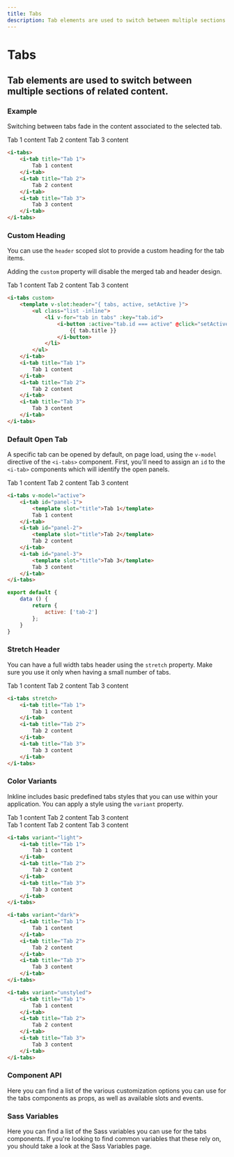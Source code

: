 ```yaml
---
title: Tabs
description: Tab elements are used to switch between multiple sections of related content. 
---
```


# Tabs
## Tab elements are used to switch between multiple sections of related content. 

### Example
Switching between tabs fade in the content associated to the selected tab. 

<i-code title="Tabs Example">
<i-tab type="preview">
<i-tabs>
    <i-tab title="Tab 1">
        Tab 1 content
    </i-tab>
    <i-tab title="Tab 2">
        Tab 2 content
    </i-tab>
    <i-tab title="Tab 3">
        Tab 3 content
    </i-tab>
</i-tabs>

</i-tab>
<i-tab type="html">

~~~html
<i-tabs>
    <i-tab title="Tab 1">
        Tab 1 content
    </i-tab>
    <i-tab title="Tab 2">
        Tab 2 content
    </i-tab>
    <i-tab title="Tab 3">
        Tab 3 content
    </i-tab>
</i-tabs>
~~~

</i-tab>
</i-code>

### Custom Heading
You can use the `header` scoped slot to provide a custom heading for the tab items. 

<i-alert variant="info" class="-code _margin-bottom-1">
    <template slot="icon"><i-icon icon="info" class="h4"></i-icon></template>
    <p>Adding the <code>custom</code> property will disable the merged tab and header design.</p>
</i-alert>

<i-code title="Custom Tabs Heading">
<i-tab type="preview">
    <i-tabs custom>
        <template v-slot:header="{ tabs, active, setActive }">
            <ul class="list -inline">
                <li v-for="tab in tabs" :key="tab.id">
                    <i-button :active="tab.id === active" @click="setActive(tab)" class="_margin-bottom-0">
                        {{ tab.title }}
                    </i-button>
                </li>
            </ul>
        </template>
        <i-tab title="Tab 1">
            Tab 1 content
        </i-tab>
        <i-tab title="Tab 2">
            Tab 2 content
        </i-tab>
        <i-tab title="Tab 3">
            Tab 3 content
        </i-tab>
    </i-tabs>
</i-tab>
<i-tab type="html">

<div v-pre>

~~~html
<i-tabs custom>
    <template v-slot:header="{ tabs, active, setActive }">
        <ul class="list -inline">
            <li v-for="tab in tabs" :key="tab.id">
                <i-button :active="tab.id === active" @click="setActive(tab)">
                    {{ tab.title }}
                </i-button>
            </li>
        </ul>
    </i-tab>
    <i-tab title="Tab 1">
        Tab 1 content
    </i-tab>
    <i-tab title="Tab 2">
        Tab 2 content
    </i-tab>
    <i-tab title="Tab 3">
        Tab 3 content
    </i-tab>
</i-tabs>
~~~

</div>

</i-tab>
</i-code>

### Default Open Tab
A specific tab can be opened by default, on page load, using the `v-model` directive of the `<i-tabs>` component. First, you'll need to assign an `id` to the `<i-tab>` components which will identify the open panels.
 
<i-code title="Default Open Tab">
<i-tab type="preview">
    <i-tabs v-model="active">
        <i-tab id="tab-1" title="Tab 1">
            Tab 1 content
        </i-tab>
        <i-tab id="tab-2" title="Tab 2">
            Tab 2 content
        </i-tab>
        <i-tab id="tab-3" title="Tab 3">
            Tab 3 content
        </i-tab>
    </i-tabs>
</i-tab>
<i-tab type="html">

~~~html
<i-tabs v-model="active">
    <i-tab id="panel-1">
        <template slot="title">Tab 1</template>
        Tab 1 content
    </i-tab>
    <i-tab id="panel-2">
        <template slot="title">Tab 2</template>
        Tab 2 content
    </i-tab>
    <i-tab id="panel-3">
        <template slot="title">Tab 3</template>
        Tab 3 content
    </i-tab>
</i-tabs>
~~~

</i-tab>
<i-tab type="js">

~~~js
export default {
    data () {
        return {
            active: ['tab-2']
        };
    }
}
~~~

</i-tab>
</i-code>

### Stretch Header
You can have a full width tabs header using the `stretch` property. Make sure you use it only when having a small number of tabs.

<i-code title="Stretch Tabs Header Example">
<i-tab type="preview">
    <i-tabs stretch>
        <i-tab title="Tab 1">
            Tab 1 content
        </i-tab>
        <i-tab title="Tab 2">
            Tab 2 content
        </i-tab>
        <i-tab title="Tab 3">
            Tab 3 content
        </i-tab>
    </i-tabs>
</i-tab>
<i-tab type="html">

~~~html
<i-tabs stretch>
    <i-tab title="Tab 1">
        Tab 1 content
    </i-tab>
    <i-tab title="Tab 2">
        Tab 2 content
    </i-tab>
    <i-tab title="Tab 3">
        Tab 3 content
    </i-tab>
</i-tabs>
~~~

</i-tab>
</i-code>


### Color Variants
Inkline includes basic predefined tabs styles that you can use within your application. You can apply a style using the `variant` property.

<i-code title="Tab Variants">
<i-tab type="preview">
    <i-tabs variant="light">
        <i-tab title="Tab 1">
            Tab 1 content
        </i-tab>
        <i-tab title="Tab 2">
            Tab 2 content
        </i-tab>
        <i-tab title="Tab 3">
            Tab 3 content
        </i-tab>
    </i-tabs>
    <div class="_margin-top-1">
        <i-tabs variant="dark">
            <i-tab title="Tab 1">
                Tab 1 content
            </i-tab>
            <i-tab title="Tab 2">
                Tab 2 content
            </i-tab>
            <i-tab title="Tab 3">
                Tab 3 content
            </i-tab>
        </i-tabs>
    </div>
</i-tab>
<i-tab type="html">

~~~html
<i-tabs variant="light">
    <i-tab title="Tab 1">
        Tab 1 content
    </i-tab>
    <i-tab title="Tab 2">
        Tab 2 content
    </i-tab>
    <i-tab title="Tab 3">
        Tab 3 content
    </i-tab>
</i-tabs>
~~~

~~~html
<i-tabs variant="dark">
    <i-tab title="Tab 1">
        Tab 1 content
    </i-tab>
    <i-tab title="Tab 2">
        Tab 2 content
    </i-tab>
    <i-tab title="Tab 3">
        Tab 3 content
    </i-tab>
</i-tabs>
~~~

~~~html
<i-tabs variant="unstyled">
    <i-tab title="Tab 1">
        Tab 1 content
    </i-tab>
    <i-tab title="Tab 2">
        Tab 2 content
    </i-tab>
    <i-tab title="Tab 3">
        Tab 3 content
    </i-tab>
</i-tabs>
~~~
</i-tab>
</i-code>


### Component API
Here you can find a list of the various customization options you can use for the tabs components as props, as well as available slots and events.

<i-code title="Tabs API" markup="i-tabs" expanded link="https://github.com/inkline/inkline/tree/master/packages/inkline/src/components/ITabs">
    <i-tab type="props">
        <api-table>
            <api-table-row>
                <template slot="property">custom</template>
                <template slot="description">Sets the tabs to have a custom design.</template>
                <template slot="type"><code>Boolean</code></template>
                <template slot="values"><code>true</code>, <code>false</code></template>
                <template slot="default"><code>false</code></template>
            </api-table-row>
            <api-table-row>
                <template slot="property">stretch</template>
                <template slot="description">Sets the tabs header to be stretched across the whole tabs body width.</template>
                <template slot="type"><code>Boolean</code></template>
                <template slot="values"><code>true</code>, <code>false</code></template>
                <template slot="default"><code>false</code></template>
            </api-table-row>
            <api-table-row>
                <template slot="property">value</template>
                <template slot="description">Sets the default active tab. To be used together with the <code>v-model</code> directive.</template>
                <template slot="type">String</template>
                <template slot="values"></template>
                <template slot="default"><code>null</code></template>
            </api-table-row>
            <api-table-row>
                <template slot="property">variant</template>
                <template slot="description">Sets the color variant of the tabs component.</template>
                <template slot="type"><code>String</code></template>
                <template slot="values"><code>light</code>, <code>dark</code>, <code>unstyled</code></template>
                <template slot="default"><code>light</code></template>
            </api-table-row>
        </api-table>
    </i-tab>
    <i-tab type="slots">
        <api-table>
            <api-table-row>
                <template slot="slot">default</template>
                <template slot="description">Slot for tabs default content.</template>
            </api-table-row>
            <api-table-row>
                <template slot="slot">header</template>
                <template slot="description">Scoped slot for tabs header.</template>
            </api-table-row>
        </api-table>
    </i-tab>
    <i-tab type="events">
        <api-table>
            <api-table-row>
                <template slot="event">input</template>
                <template slot="description">Emitted when a tab is selected.</template>
                <template slot="type"><code>(active: String) => {}</code></template>
            </api-table-row>
        </api-table>
    </i-tab>
</i-code>

<i-code title="Tab Item API" markup="i-tab" expanded link="https://github.com/inkline/inkline/tree/master/packages/inkline/src/components/ITab">
    <i-tab type="props">
        <api-table>
            <api-table-row>
                <template slot="property">title</template>
                <template slot="description">Sets the title of the tab.</template>
                <template slot="type"><code>String</code></template>
                <template slot="values"></template>
                <template slot="default"></template>
            </api-table-row>
            <api-table-row>
                <template slot="property">id</template>
                <template slot="description">Sets the identifier of the tab.</template>
                <template slot="type"><code>String</code></template>
                <template slot="values"></template>
                <template slot="default"><code>tab-&lt;uid&gt;</code></template>
            </api-table-row>
        </api-table>
    </i-tab>
    <i-tab type="slots">
        <api-table>
            <api-table-row>
                <template slot="slot">default</template>
                <template slot="description">Slot for tabdefault content.</template>
            </api-table-row>
        </api-table>
    </i-tab>
</i-code>

### Sass Variables
Here you can find a list of the Sass variables you can use for the tabs components. If you're looking to find common variables that these rely on, you should take a look at the <nuxt-link :to="{ name: 'docs-core-sass-variables' }">Sass Variables</nuxt-link> page.

<i-code title="Tabs" expanded>
    <i-tab type="scss">
        <api-table>
            <api-table-row>
                <template slot="property">$tabs-border-radius</template>
                <template slot="default"><code>$border-radius-md</code></template>
            </api-table-row>
            <api-table-row>
                <template slot="property">$tabs-body-padding</template>
                <template slot="default"><code>$spacer</code></template>
            </api-table-row>
            <api-table-row>
                <template slot="property">$tabs-color-for-light-variant</template>
                <template slot="default"><code>$color-for-light-variant</code></template>
            </api-table-row>
            <api-table-row>
                <template slot="property">$tabs-color-for-dark-variant</template>
                <template slot="default"><code>$color-for-dark-variant</code></template>
            </api-table-row>
            <api-table-row>
                <template slot="property">$tabs-variant-{variant}</template>
                <template slot="default"><code>tabs-variant($color-{variant})</code></template>
            </api-table-row>
            <api-table-row>
                <template slot="property">$tabs-variants</template>
<template slot="default-row">
                
~~~scss
(
    light: $tabs-variant-light,
    dark: $tabs-variant-dark
)
~~~
                
</template>
            </api-table-row>
            <api-table-row>
                <template slot="function">tabs-variant</template>
<template slot="default-row">
                
~~~scss
@function tabs-variant($variant) {
    $tabs-variant-color: variant-color-by-luminance($variant, $tabs-color-for-light-variant, $tabs-color-for-dark-variant);
    $tabs-variant-border-color: variant-color-by-luminance($variant, $border-color-dark, $border-color-light);
    $tabs-variant-background: $variant;

    $variant-map: (
        color: $tabs-variant-color,
        background: $tabs-variant-background,
        border-color: $tabs-variant-border-color,
    );

    @return $variant-map;
}
~~~
                
</template>
            </api-table-row>
        </api-table>
    </i-tab>
</i-code> 
